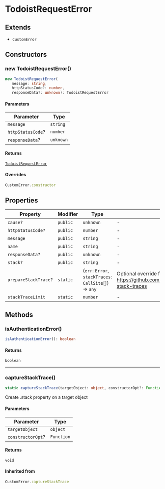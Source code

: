 # TodoistRequestError

## Extends

- `CustomError`

## Constructors

### new TodoistRequestError()

```ts
new TodoistRequestError(
   message: string, 
   httpStatusCode?: number, 
   responseData?: unknown): TodoistRequestError
```

#### Parameters

| Parameter | Type |
| ------ | ------ |
| `message` | `string` |
| `httpStatusCode`? | `number` |
| `responseData`? | `unknown` |

#### Returns

[`TodoistRequestError`](TodoistRequestError.md)

#### Overrides

```ts
CustomError.constructor
```

## Properties

| Property | Modifier | Type | Description |
| ------ | ------ | ------ | ------ |
| <a id="cause"></a> `cause?` | `public` | `unknown` | - |
| <a id="httpstatuscode-1"></a> `httpStatusCode?` | `public` | `number` | - |
| <a id="message-1"></a> `message` | `public` | `string` | - |
| <a id="name"></a> `name` | `public` | `string` | - |
| <a id="responsedata-1"></a> `responseData?` | `public` | `unknown` | - |
| <a id="stack"></a> `stack?` | `public` | `string` | - |
| <a id="preparestacktrace"></a> `prepareStackTrace?` | `static` | (`err`: `Error`, `stackTraces`: `CallSite`[]) => `any` | Optional override for formatting stack traces **See** https://github.com/v8/v8/wiki/Stack%20Trace%20API#customizing-stack-traces |
| <a id="stacktracelimit"></a> `stackTraceLimit` | `static` | `number` | - |

## Methods

### isAuthenticationError()

```ts
isAuthenticationError(): boolean
```

#### Returns

`boolean`

***

### captureStackTrace()

```ts
static captureStackTrace(targetObject: object, constructorOpt?: Function): void
```

Create .stack property on a target object

#### Parameters

| Parameter | Type |
| ------ | ------ |
| `targetObject` | `object` |
| `constructorOpt`? | `Function` |

#### Returns

`void`

#### Inherited from

```ts
CustomError.captureStackTrace
```
